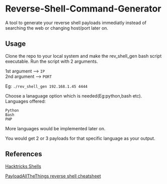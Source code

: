 # Reverse-Shell-Command-Generator
A tool to generate your reverse shell payloads immediatly instead of searching the web or changing host/port later on.

## Usage

Clone the repo to your local system and make the rev_shell_gen bash script executable. 
Run the script with 2 arguments.  

1st argument --> `IP`  
2nd argument --> `PORT`  

Eg: `./rev_shell_gen 192.168.1.45 4444`  

Choose a lanaguage option which is needed(Eg:python,bash etc).  
Languages offered:  
```
Python
Bash
PHP
```
More languages would be implemented later on.  

You would get 2 or 3 payloads for that specific language as your output.  

## References

[Hacktricks Shells](https://book.hacktricks.xyz/generic-methodologies-and-resources/shells/linux)  

[PayloadAllTheThings reverse shell cheatsheet](https://github.com/swisskyrepo/PayloadsAllTheThings/blob/master/Methodology%20and%20Resources/Reverse%20Shell%20Cheatsheet.md#python)
